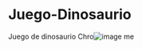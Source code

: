 # Juego-Dinosaurio
Juego de dinosaurio Chro![image](https://github.com/JUANMANUELOSCOVALENCIA/Juego-Dinosaurio/assets/54869308/16959001-091c-4d5c-be01-85b35e29fd17)
me 
